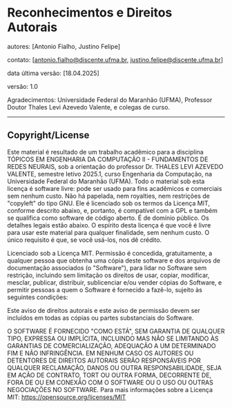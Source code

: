 # Reconhecimentos e Direitos Autorais

autores: [Antonio Fialho, Justino Felipe] 

contato: [antonio.fialho@discente.ufma.br, justino.felipe@discente.ufma.br] 

data última versão: [18.04.2025] 

versão: 1.0 

Agradecimentos: Universidade Federal do Maranhão (UFMA), Professor Doutor 
Thales Levi Azevedo Valente, e colegas de curso. 

---
## Copyright/License 

Este material é resultado de um trabalho acadêmico para a disciplina 
TÓPICOS EM ENGENHARIA DA COMPUTAÇÃO II - FUNDAMENTOS DE REDES NEURAIS, sob a orientação do professor Dr. THALES LEVI 
AZEVEDO VALENTE, semestre letivo 2025.1, curso Engenharia da Computação, 
na Universidade Federal do Maranhão (UFMA). 
Todo o material sob esta licença é 
software livre: pode ser usado para fins acadêmicos e comerciais sem nenhum custo. 
Não há papelada, nem royalties, nem restrições de "copyleft" do tipo GNU. Ele é 
licenciado sob os termos da Licença MIT, conforme descrito abaixo, e, portanto, é 
compatível com a GPL e também se qualifica como software de código aberto. 
É de 
domínio público. Os detalhes legais estão abaixo. O espírito desta licença é que você 
é livre para usar este material para qualquer finalidade, sem nenhum custo. O único 
requisito é que, se você usá-los, nos dê crédito. 

Licenciado sob a Licença MIT. Permissão é concedida, gratuitamente, a qualquer 
pessoa que obtenha uma cópia deste software e dos arquivos de documentação 
associados (o "Software"), para lidar no Software sem restrição, incluindo sem 
limitação os direitos de usar, copiar, modificar, mesclar, publicar, distribuir, 
sublicenciar e/ou vender cópias do Software, e permitir pessoas a quem o Software 
é fornecido a fazê-lo, sujeito às seguintes condições: 

Este aviso de direitos autorais e este aviso de permissão devem ser incluídos em todas 
as cópias ou partes substanciais do Software. 

O SOFTWARE É FORNECIDO "COMO ESTÁ", SEM GARANTIA DE 
QUALQUER TIPO, EXPRESSA OU IMPLÍCITA, INCLUINDO MAS NÃO SE 
LIMITANDO ÀS GARANTIAS DE COMERCIALIZAÇÃO, ADEQUAÇÃO A UM 
DETERMINADO FIM E NÃO INFRINGÊNCIA. EM NENHUM CASO OS 
AUTORES OU DETENTORES DE DIREITOS AUTORAIS SERÃO 
RESPONSÁVEIS POR QUALQUER RECLAMAÇÃO, DANOS OU OUTRA 
RESPONSABILIDADE, SEJA EM AÇÃO DE CONTRATO, TORT OU OUTRA 
FORMA, DECORRENTE DE, FORA DE OU EM CONEXÃO COM O 
SOFTWARE OU O USO OU OUTRAS NEGOCIAÇÕES NO SOFTWARE. 
Para mais informações sobre a Licença MIT: https://opensource.org/licenses/MIT
